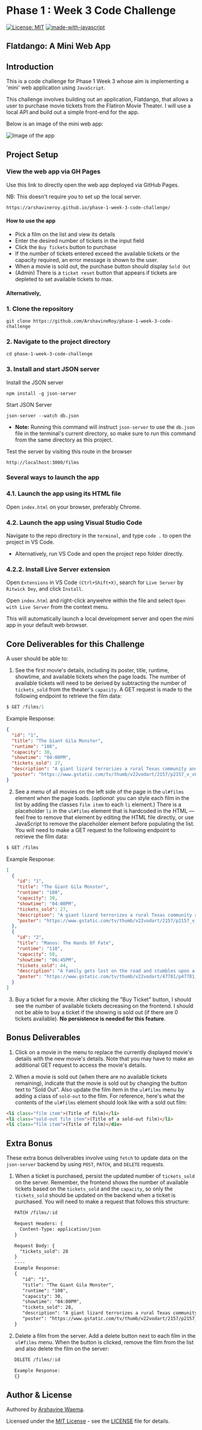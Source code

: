 # Phase 1 : Week 3 Code Challenge

[![License: MIT](https://img.shields.io/badge/License-MIT-yellow.svg)](https://opensource.org/licenses/MIT)
[![made-with-javascript](https://img.shields.io/badge/Made%20with-JavaScript-1f425f.svg)](https://www.javascript.com)

## Flatdango: A Mini Web App

## Introduction

This is a code challenge for Phase 1 Week 3 whose aim is implementing a 'mini' web application using `JavaScript`.

This challenge involves building out an application, Flatdango, that allows a user to purchase movie tickets from the Flatiron Movie Theater. I will use a local API and build out a simple front-end for the app.

Below is an image of the mini web app:

![Image of the app](resources/flatdango.png)

## Project Setup

### View the web app via GH Pages

Use this link to directly open the web app deployed via GitHub Pages.

NB: This doesn't require you to set up the local server.

```
https://arshavineroy.github.io/phase-1-week-3-code-challenge/
```

#### How to use the app

- Pick a film on the list and view its details
- Enter the desired number of tickets in the input field
- Click the `Buy Tickets` button to purchase
- If the number of tickets entered exceed the available tickets or the capacity required, an error message is shown to the user.
- When a movie is sold out, the purchase button should display `Sold Out`
- (Admin) There is a `ticket reset` button that appears if tickets are depleted to set available tickets to max.

#### Alternatively,

### 1. Clone the repository

```
git clone https://github.com/ArshavineRoy/phase-1-week-3-code-challenge
```

### 2. Navigate to the project directory

```
cd phase-1-week-3-code-challenge
```

### 3. Install and start JSON server

Install the JSON server

```
npm install -g json-server
```

Start JSON Server

```
json-server --watch db.json
```

- **Note:** Running this command will instruct `json-server` to use the `db.json` file in the terminal's current directory, so make sure to run this command from the same directory as this project.

Test the server by visiting this route in the browser

```
http://localhost:3000/films
```

### Several ways to launch the app

### 4.1. Launch the app using its HTML file

Open `index.html` on your browser, preferably Chrome.

### 4.2. Launch the app using Visual Studio Code

Navigate to the repo directory in the `terminal`, and type `code .` to open the project in VS Code.

- Alternatively, run VS Code and open the project repo folder directly.

### 4.2.2. Install Live Server extension

Open `Extensions` in VS Code `(Ctrl+Shift+X)`, search for `Live Server` by `Ritwick Dey`, and click `Install`.

Open `index.html` and right-click anywehre within the file and select `Open with Live Server` from the context menu.

This will automatically launch a local development server and open the mini app in your default web browser.

## Core Deliverables for this Challenge

A user should be able to:

1. See the first movie's details, including its poster, title, runtime, showtime, and available tickets when the page loads. The number of available tickets will need to be derived by subtracting the number of `tickets_sold` from the theater's `capacity`. A GET request is made to the following endpoint to retrieve the film data:

```js
$ GET /films/1
```

Example Response:

```json
{
  "id": "1",
  "title": "The Giant Gila Monster",
  "runtime": "108",
  "capacity": 30,
  "showtime": "04:00PM",
  "tickets_sold": 27,
  "description": "A giant lizard terrorizes a rural Texas community and a heroic teenager attempts to destroy the creature.",
  "poster": "https://www.gstatic.com/tv/thumb/v22vodart/2157/p2157_v_v8_ab.jpg"
}
```

2. See a menu of all movies on the left side of the page in the `ul#films` element when the page loads. (_optional_: you can style each film in the list by adding the classes `film item` to each `li` element.) There is a placeholder `li` in the `ul#films` element that is hardcoded in the HTML — feel free to remove that element by editing the HTML file directly, or use JavaScript to remove the placeholder element before populating the list. You will need to make a GET request to the following endpoint to retrieve the film data:

```js
$ GET /films
```

Example Response:

```json
[
  {
    "id": "1",
    "title": "The Giant Gila Monster",
    "runtime": "108",
    "capacity": 30,
    "showtime": "04:00PM",
    "tickets_sold": 27,
    "description": "A giant lizard terrorizes a rural Texas community and a heroic teenager attempts to destroy the creature.",
    "poster": "https://www.gstatic.com/tv/thumb/v22vodart/2157/p2157_v_v8_ab.jpg"
  },
  {
    "id": "2",
    "title": "Manos: The Hands Of Fate",
    "runtime": "118",
    "capacity": 50,
    "showtime": "06:45PM",
    "tickets_sold": 44,
    "description": "A family gets lost on the road and stumbles upon a hidden, underground, devil-worshiping cult led by the fearsome Master and his servant Torgo.",
    "poster": "https://www.gstatic.com/tv/thumb/v22vodart/47781/p47781_v_v8_ac.jpg"
  }
]
```

3. Buy a ticket for a movie. After clicking the "Buy Ticket" button, I should see the number of available tickets decreasing on the frontend. I should not be able to buy a ticket if the showing is sold out (if there are 0 tickets available). **No persistence is needed for this feature**.

## Bonus Deliverables

1. Click on a movie in the menu to replace the currently displayed movie's details with the new movie's details. Note that you may have to make an additional GET request to access the movie's details.

2. When a movie is sold out (when there are no available tickets remaining), indicate that the movie is sold out by changing the button text to "Sold Out". Also update the film item in the `ul#films` menu by adding a class of `sold-out` to the film. For reference, here's what the contents of the `ul#films` element should look like with a sold out film:

```html
<li class="film item">(Title of film)</li>
<li class="sold-out film item">(Title of a sold-out film)</li>
<li class="film item">(Title of film)</div>
```

## Extra Bonus

These extra bonus deliverables involve using `fetch` to update data on the `json-server` backend by using `POST`, `PATCH`, and `DELETE` requests.

1. When a ticket is purchased, persist the updated number of `tickets_sold` on the server. Remember, the frontend shows the number of available tickets based on the `tickets_sold` and the `capacity`, so only the `tickets_sold` should be updated on the backend when a ticket is purchased. You will need to make a request that follows this structure:

```txt
   PATCH /films/:id

   Request Headers: {
     Content-Type: application/json
   }

   Request Body: {
     "tickets_sold": 28
   }
   ----
   Example Response:
   {
      "id": "1",
      "title": "The Giant Gila Monster",
      "runtime": "108",
      "capacity": 30,
      "showtime": "04:00PM",
      "tickets_sold": 28,
      "description": "A giant lizard terrorizes a rural Texas community and a heroic teenager attempts to destroy the creature.",
      "poster": "https://www.gstatic.com/tv/thumb/v22vodart/2157/p2157_v_v8_ab.jpg"
   }
```

2. Delete a film from the server. Add a delete button next to each film in the `ul#films` menu. When the button is clicked, remove the film from the list and also delete the film on the server:

```txt
   DELETE /films/:id

   Example Response:
   {}
```

## Author & License

Authored by [Arshavine Waema](https://github.com/ArshavineRoy).

Licensed under the [MIT License](LICENSE) - see the [LICENSE](LICENSE) file for details.
